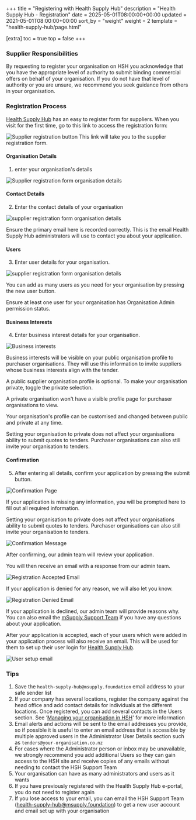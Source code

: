+++
title = "Registering with Health Supply Hub"
description = "Health Supply Hub - Registration"
date = 2025-05-01T08:00:00+00:00
updated = 2021-05-01T08:00:00+00:00
sort_by = "weight"
weight = 2
template = "health-supply-hub/page.html"

[extra]
toc = true
top = false
+++

### Supplier Responsibilities

By requesting to register your organisation on HSH you acknowledge that you have the appropriate level of authority to submit binding commercial offers on behalf of your organisation. If you do not have that level of authority or you are unsure, we recommend you seek guidance from others in your organisation.

### Registration Process

[Health Supply Hub](https://health-supply-hub.msupply.org) has an easy to register form for suppliers. When you visit for the first time, go to this link to access the registration form:

![Supplier registration button](/health-supply-hub/supplier/images/supplier_login-page-registration-form.png)
This link will take you to the supplier registration form.

#### Organisation Details

1. enter your organisation's details

![Supplier registration form organisation details](/health-supply-hub/supplier/images/supplier_organisation_details.png)

#### Contact Details

2. Enter the contact details of your organisation

![supplier registration form organisation details](/health-supply-hub/supplier/images/supplier_contact_details.png)

<div class="note">
	Ensure the primary email here is recorded correctly. This is the email Health Supply Hub administrators will use to contact you about your application.
</div>

#### Users

3. Enter user details for your organisation.

![supplier registration form organisation details](/health-supply-hub/supplier/images/supplier_users.png)

You can add as many users as you need for your organisation by pressing the new user button.

<div class="note">
    Ensure at least one user for your organisation has Organisation Admin permission status.
</div>

#### Business Interests

4. Enter business interest details for your organisation.

![Business interests](/health-supply-hub/supplier/images/supplier_business_interests.png)

Business interests will be visible on your public organisation profile to purchaser organisations. They will use this information to invite suppliers whose business interests align with the tender.

A public supplier organisation profile is optional. To make your organisation private, toggle the private selection.

A private organisation won't have a visible profile page for purchaser organisations to view.

Your organisation's profile can be customised and changed between public and private at any time.

<div class="note">
    Setting your organisation to private does not affect your organisations ability to submit quotes to tenders. Purchaser organisations can also still invite your organisation to tenders.
</div>

#### Confirmation

5. After entering all details, confirm your application by pressing the submit button.

![Confirmation Page](/health-supply-hub/supplier/images/supplier_confirmation_button.png)

If your application is missing any information, you will be prompted here to fill out all required information.

<div class="note">
    Setting your organisation to private does not affect your organisations ability to submit quotes to tenders. Purchaser organisations can also still invite your organisation to tenders.
</div>

![Confirmation Message](/health-supply-hub/supplier/images/supplier_confirmation_message.png)

After confirming, our admin team will review your application.

You will then receive an email with a response from our admin team.

![Registration Accepted Email](/health-supply-hub/supplier/images/supplier_registration_accepted_email.png)

If your application is denied for any reason, we will also let you know.

![Registration Denied Email](/health-supply-hub/supplier/images/supplier_registration_denied_email.png)

<div class="note">
    If your application is declined, our admin team will provide reasons why. You can also email the <a href="mailto: mailto:health-supply-hub@msupply.foundation">mSupply Support Team</a> if you have any questions about your application.
</div>

After your application is accepted, each of your users which were added in your application process will also receive an email.
This will be used for them to set up their user login for [Health Supply Hub](https://health-supply-hub.msupply.org).

![User setup email](/health-supply-hub/supplier/images/supplier_registration_user_activation_email.png)

### Tips

1. Save the `health-supply-hub@msupply.foundation` email address to your safe sender list
1. If your company has several locations, register the company against the head office and add contact details for individuals at the different locations. Once registered, you can add several contacts in the Users section. See ‘[Managing your organisation in HSH](/health-supply-hub/managing-users/)' for more information
1. Email alerts and actions will be sent to the email addresses you provide, so if possible it is useful to enter an email address that is accessible by multiple approved users in the Administrator User Details section such as `tenders@your-organisation.co.nz`
1. For cases where the Administrator person or inbox may be unavailable, we strongly recommend you add additional Users so they can gain access to the HSH site and receive copies of any emails without needing to contact the HSH Support Team
1. Your organisation can have as many administrators and users as it wants
1. If you have previously registered with the Health Supply Hub e-portal, you do not need to register again
1. If you lose access to your email, you can email the HSH Support Team (health-supply-hub@msupply.foundation) to get a new user account and email set up with your organisation
